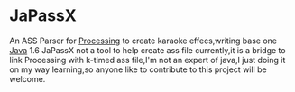 JaPassX
=======

An ASS Parser for [Processing](https://processing.org/) to create karaoke effecs,writing base one [Java](https://www.oracle.com/java/index.html) 1.6 JaPassX not a tool to help create ass file currently,it is a bridge to link Processing with k-timed ass file,I'm not an expert of java,I just doing it on my way learning,so
anyone like to contribute to this project will be welcome.
